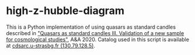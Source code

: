 # high-z-hubble-diagram

This is a Python implementation of using quasars as standard candles described in ["Quasars as standard candles III. Validation of a new sample for cosmological studies"](https://doi.org/10.1051/0004-6361/202038899), A&A 2020.
Catalog used in this script is available at [cdsarc.u-strasbg.fr (130.79.128.5)](cdsarc.u-strasbg.fr (130.79.128.5)).

